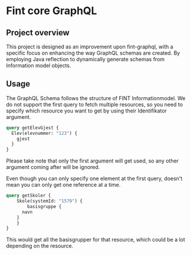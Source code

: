 # Fint core GraphQL

## Project overview
This project is designed as an improvement upon fint-graphql, with a specific focus on enhancing the way GraphQL schemas are created. 
By employing Java reflection to dynamically generate schemas from Information model objects.

## Usage
The GraphQL Schema follows the structure of FINT Informationmodel.
We do not support the first query to fetch multiple resources, so you need to specify which resource you want to get by using their Identifikator argument.
```graphql
query getElevGjest {
  Elev(elevnummer: "123") {
    gjest
  }
}
```
Please take note that only the first argument will get used, so any other argument coming after will be ignored.

Even though you can only specify one element at the first query, doesn't mean you can only get one reference at a time.
```graphql
query getSkoler {
	Skole(systemId: "1579") {
		basisgruppe {
      navn
    }
	}
}
```
This would get all the basisgrupper for that resource, which could be a lot depending on the resource.
